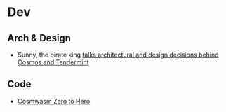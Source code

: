 # Dev

## Arch & Design
- Sunny, the pirate king [talks architectural and design decisions behind Cosmos and Tendermint](https://www.youtube.com/watch?v=LApEkXJR_0M&ab_channel=Cosmos) 

## Code
- [Cosmwasm Zero to Hero](https://github.com/Callum-A/cosmwasm-zero-to-hero)
